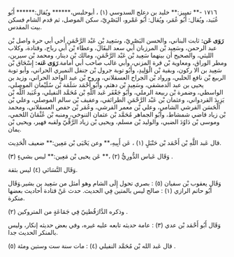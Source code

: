 ١٧١٦ -** تمييز:** خليد بن دعلج السدوسي (١) ، أبوحلبس،****** ويُقال:****** أَبُو عُبَيد، ويُقال: أَبُو عُمَر، ويُقال: أَبُو عَمْرو، البَصْرِيّ، سكن الموصل، ثم قدم الشام فسكن بيت المقدس.

**رَوَى عَن:** ثابت البناني، والحسن البَصْرِيّ، وسَعِيد بْن عَبْد الرَّحْمَنِ أخي أبي حرة واصل بْن عبد الرحمن، وسَعِيد بْن المرزبان أبي سعد البقَالَ، وعطاء بْن أَبي رباح، وقتادة، وكلاب الليثي، والصحيح أن بينهما سَعِيد بْن عَبْد الرَّحْمَنِ، ومالك بْن دينار، ومحمد بْن سيرين، ومطر الوراق، ومعاوية بْن قرة المزني، وأبي غالب صاحب أبي أمامة.**رَوَى عَنه:** إِسْحَاق بْن سَعِيد بن الا ركون، وبقية بْن الْوَلِيدِ، وأَبُو توبة جرول بْن جنفل النميري الحراني، وأبو توبة الربيع بْن نافع الحلبي، ورواد بْن الجراح العسقلاني، وروح بْن عبد الواحد الحراني، وزيد بن يحيى بن عبد الدمشقي، وسَعِيد بْن دهثم، وأَبُو أَحْمَد سَلَمَة بْن سُلَيْمان الموصلي، الواسطي، وضمرة بْن ربيعة الرملي، وأَبُو جَعْفَر عَبد اللَّهِ بْن مُحَمَّد النفيلي، وعُبَيد اللَّه بْن يَزِيدَ القردواني، وعثمان بْن عَبْد الرَّحْمَنِ الطرائفي، وعفيف بْن سالم الموصلي، وعلي بْن الْحَسَن القرشي الشامي، وعلي بْن معمر القرشي، وعُمَر بْن حفص العسقلاني، ومحمد بْن زياد قاضي شمشاط، وأَبُو الجماهر مُحَمَّد بْن عثمان التنوخي، ومنبه بْن عُثْمَانَ اللخمي، وموسى بْن دَاوُدَ الضبي، والوليد بْن مسلم، ويحيى بْن زياد الرَّقِّيّ ولقبه فهير، ويحيى بْن يمان.

قال عَبد اللَّهِ بْن أَحْمَد بْن حَنْبَلٍ (١) ، عَن أَبِيهِ،** وعن يَحْيَى بْن مَعِين:** ضعيف الْحَدِيث.

وَقَال عَباس الدُّورِيُّ (٢) ،** عَن يحيى بْن مَعِين:** ليس بشيءٍ (٣) .

وَقَال النَّسَائي (٤) ليس بثقة.

وَقَال يعقوب بْن سفيان (٥) : بصري تحول إِلَى الشام وهو أمثل من سَعِيد بن بشير.وَقَال أَبُو حاتم الرازي (١) : صالح ليس بالمتين فِي الحديث. حدث عَنْ قتادة أحاديث بعضها منكرة.

وذكره الدَّارَقُطنِيّ فِي جَمَاعَةٍ من المتروكين (٢) .

وَقَال أَبُو أَحْمَد بْن عدي (٣) : عامة حديثه تابعه عليه غيره، وفي بعض حديثه إنكار، وليس بالمنكر الحديث جدا.

قال عَبد الله بْن مُحَمَّد النفيلي (٤) : مات سنة ست وستين ومئة (٥) .